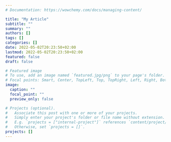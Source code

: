 ```yaml
---
# Documentation: https://wowchemy.com/docs/managing-content/

title: "My Article"
subtitle: ""
summary: ""
authors: []
tags: []
categories: []
date: 2022-05-02T20:23:50+02:00
lastmod: 2022-05-02T20:23:50+02:00
featured: false
draft: false

# Featured image
# To use, add an image named `featured.jpg/png` to your page's folder.
# Focal points: Smart, Center, TopLeft, Top, TopRight, Left, Right, BottomLeft, Bottom, BottomRight.
image:
  caption: ""
  focal_point: ""
  preview_only: false

# Projects (optional).
#   Associate this post with one or more of your projects.
#   Simply enter your project's folder or file name without extension.
#   E.g. `projects = ["internal-project"]` references `content/project/deep-learning/index.md`.
#   Otherwise, set `projects = []`.
projects: []
---
```


